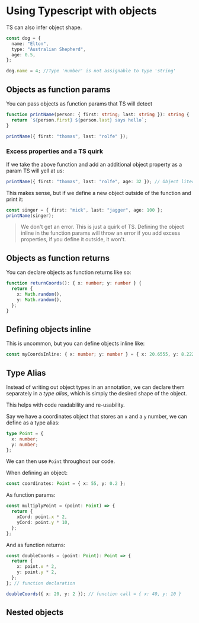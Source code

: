 # Using Typescript with objects

TS can also infer object shape.

```ts
const dog = {
  name: "Elton",
  type: "Australian Shepherd",
  age: 0.5,
};

dog.name = 4; //Type 'number' is not assignable to type 'string'
```

## Objects as function params

You can pass objects as function params that TS will detect

```ts
function printName(person: { first: string; last: string }): string {
  return `${person.first} ${person.last} says hello`;
}

printName({ first: "thomas", last: "rolfe" });
```

### Excess properties and a TS quirk

If we take the above function and add an additional object property as a param TS will yell at us:

```ts
printName({ first: "thomas", last: "rolfe", age: 32 }); // Object literal may only specify known properties, and 'age' does not exist in type '{ first: string; last: string; }'.
```

This makes sense, but if we define a new object outside of the function and print it:

```ts
const singer = { first: "mick", last: "jagger", age: 100 };
printName(singer);
```

> We don't get an error. This is just a quirk of TS. Defining the object inline in the function params will throw an error if you add excess properties, if you define it outside, it won't.

## Objects as function returns

You can declare objects as function returns like so:

```ts
function returnCoords(): { x: number; y: number } {
  return {
    x: Math.random(),
    y: Math.random(),
  };
}
```

## Defining objects inline

This is uncommon, but you can define objects inline like:

```ts
const myCoordsInline: { x: number; y: number } = { x: 20.6555, y: 8.2224 };
```

## Type Alias

Instead of writing out object types in an annotation, we can declare them separately in a _type alias_, which is simply the desired shape of the object.

This helps with code readability and re-usability.

Say we have a coordinates object that stores an `x` and a `y` number, we can define as a type alias:

```ts
type Point = {
  x: number;
  y: number;
};
```

We can then use `Point` throughout our code.

When defining an object:

```ts
const coordinates: Point = { x: 55, y: 0.2 };
```

As function params:

```ts
const multiplyPoint = (point: Point) => {
  return {
    xCord: point.x * 2,
    yCord: point.y * 10,
  };
};
```

And as function returns:

```ts
const doubleCoords = (point: Point): Point => {
  return {
    x: point.x * 2,
    y: point.y * 2,
  };
}; // function declaration

doubleCoords({ x: 20, y: 2 }); // function call = { x: 40, y: 10 }
```

## Nested objects
